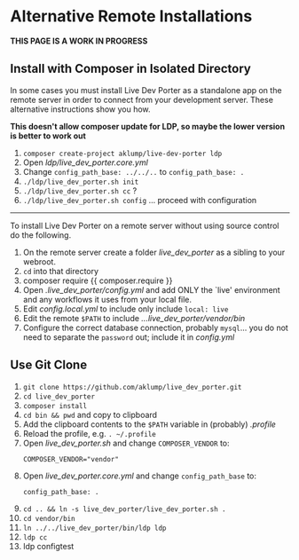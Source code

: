 <!--
id: remote_install_alt
tags: ''
-->

# Alternative Remote Installations

**THIS PAGE IS A WORK IN PROGRESS**

## Install with Composer in Isolated Directory

In some cases you must install Live Dev Porter as a standalone app on the remote server in order to connect from your development server. These alternative instructions show you how.

**This doesn't allow composer update for LDP, so maybe the lower version is better to work out**

1. `composer create-project aklump/live-dev-porter ldp`
2. Open _ldp/live_dev_porter.core.yml_   
3. Change `config_path_base: ../../..` to `config_path_base: .`
4. `./ldp/live_dev_porter.sh init`
4. `./ldp/live_dev_porter.sh cc` ?
5. `./ldp/live_dev_porter.sh config` ... proceed with configuration

---
To install Live Dev Porter on a remote server without using source control do the following.

1. On the remote server create a folder _live_dev_porter_ as a sibling to your webroot.
2. `cd` into that directory
3. composer require {{ composer.require }}
4. Open _.live\_dev\_porter/config.yml_ and add ONLY the `live' environment and any workflows it uses from your local file.
5. Edit _config.local.yml_ to include only include `local: live`
6. Edit the remote `$PATH` to include _...live_dev_porter/vendor/bin_
7. Configure the correct database connection, probably `mysql`... you do not need to separate the `password` out; include it in _config.yml_

## Use Git Clone

1. `git clone https://github.com/aklump/live_dev_porter.git`
2. `cd live_dev_porter`
3. `composer install`
4. `cd bin && pwd` and copy to clipboard
5. Add the clipboard contents to the `$PATH` variable in (probably) _.profile_
6. Reload the profile, e.g. `. ~/.profile`
7. Open _live_dev_porter.sh_ and change `COMPOSER_VENDOR` to:
    ```shell
    COMPOSER_VENDOR="vendor"
    ```
8. Open _live_dev_porter.core.yml_ and change `config_path_base` to:
    ```shell
    config_path_base: .
    ```
9. `cd .. && ln -s live_dev_porter/live_dev_porter.sh .`
10. `cd vendor/bin`
11. `ln ../../live_dev_porter/bin/ldp ldp`
12. `ldp cc`
13. ldp configtest
